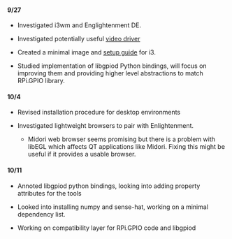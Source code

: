#### 9/27

* Investigated i3wm and Englightenment DE.

* Investigated potentially useful [video driver](video_driver.html)

* Created a minimal image and [setup guide](setup_guide.html) for i3. 

* Studied implementation of libgpiod Python bindings, will focus on improving them and providing higher level abstractions to match RPi.GPIO library.

#### 10/4

* Revised installation procedure for desktop environments

* Investigated lightweight browsers to pair with Enlightenment.
	- Midori web browser seems promising but there is a problem with libEGL which affects QT applications like Midori.
Fixing this might be useful if it provides a usable browser.

#### 10/11

* Annoted libgpiod python bindings, looking into adding property attributes for the tools

* Looked into installing numpy and sense-hat, working on a minimal dependency list.

* Working on compatibility layer for RPi.GPIO code and libgpiod

